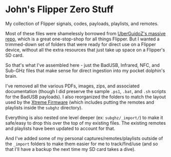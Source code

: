 # John's Flipper Zero Stuff

My collection of Flipper signals, codes, payloads, playlists, and remotes. 

Most of these files were shamelessly borrowed from [UberGuidoZ's massive repo](https://github.com/UberGuidoZ/Flipper), which is a great one-stop-shop for all things Flipper. But I wanted a trimmed-down set of folders that were ready for direct use on a Flipper device, without all the extra resources that just take up space on a Flipper's SD card.

So that's what I've assembled here - just the BadUSB, Infrared, NFC, and Sub-GHz files that make sense for direct ingestion into my pocket dolphin's brain. 

I've removed all the various PDFs, images, zips, and associated documentation (though I did preserve the sample `.ps1`, `.bat`, and `.sh` scripts for the BadUSB payloads). I also reorganized the folders to match the layout used by the [Xtreme Firmware](https://github.com/Flipper-XFW/Xtreme-Firmware) (which includes putting the remotes and playlists inside the `subghz` directory). 

Everything is also nested one level deeper (ex: `subghz/_import/`) to make it safe/easy to drop this over the top of my existing files. The existing remotes and playlists have been updated to account for that. 

And I've added some of my personal captures/remotes/playlists outside of the `_import` folders to make them easier for me to track/find/use (and so that I'll have a backup the next time my SD card takes a dive).
